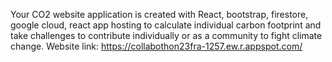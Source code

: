 Your CO2 website application is created with React, bootstrap, firestore, google cloud, react app hosting to calculate individual carbon footprint and take challenges to contribute individually or as a community to fight climate change.
Website link: https://collabothon23fra-1257.ew.r.appspot.com/ 
